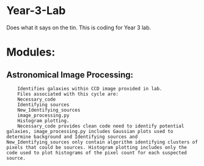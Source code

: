 # Year-3-Lab


Does what it says on the tin.
This is coding for Year 3 lab. 

# Modules:

## Astronomical Image Processing:
        Identifies galaxies within CCD image provided in lab.
        Files associated with this cycle are: 
        Necessary_code 
        Identifying sources 
        New_Identifying_sources 
        image_processing.py
        Histogram plotting.
        Necessary_code provides clean code need to identify potential galaxies, image_processing.py includes Gaussian plots used to determine background and Identifying sources and New_Identifying_sources only contain algorithm identifying clusters of pixels that could be sources. Histogram plotting includes only the code used to plot histograms of the pixel count for each suspected source.
